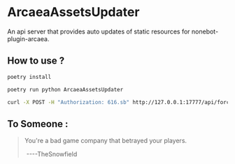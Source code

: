 # ArcaeaAssetsUpdater
An api server that provides auto updates of static resources for nonebot-plugin-arcaea.

## How to use ?

```bash
poetry install

poetry run python ArcaeaAssetsUpdater

curl -X POST -H "Authorization: 616.sb" http://127.0.0.1:17777/api/force_update
```

## To Someone :

> You're a bad game company that betrayed your players.
>
> ​																		----TheSnowfield

